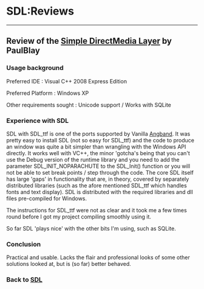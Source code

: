 # SDL:Reviews

---

## Review of the [Simple DirectMedia Layer](sdl.md) by PaulBlay

### Usage background

Preferred IDE : Visual C++ 2008 Express Edition

Preferred Platform : Windows XP

Other requirements sought : Unicode support / Works with SQLite

### Experience with SDL

SDL with SDL_ttf is one of the ports supported by Vanilla [Angband](angband.md). It was pretty easy to install SDL (not so easy for SDL_ttf) and the code to produce an window was quite a bit simpler than wrangling with the Windows API directly. It works well with VC++, the minor 'gotcha's being that you can't use the Debug version of the runtime library and you need to add the parameter SDL_INIT_NOPARACHUTE to the SDL_Init() function or you will not be able to set break points / step through the code. The core SDL itself has large 'gaps' in functionality that are, in theory, covered by separately distributed libraries (such as the afore mentioned SDL_ttf which handles fonts and text display). SDL is distributed with the required libraries and dll files pre-compiled for Windows.

The instructions for SDL_ttf were not as clear and it took me a few times round before I got my project compiling smoothly using it.

So far SDL 'plays nice' with the other bits I'm using, such as SQLite.

### Conclusion

Practical and usable. Lacks the flair and professional looks of some other solutions looked at, but is (so far) better behaved.

### Back to [SDL](sdl.md)
